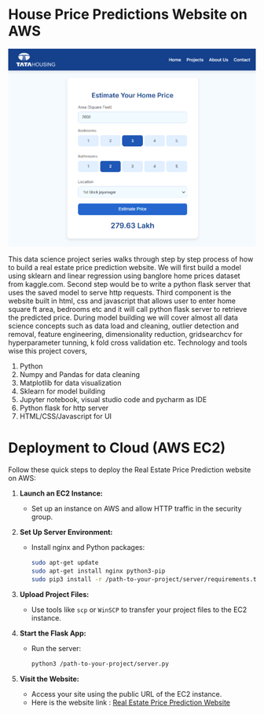# House Price Predictions Website on AWS

![](BHP_website.png)

This data science project series walks through step by step process of how to build a real estate price prediction website. We will first build a model using sklearn and linear regression using banglore home prices dataset from kaggle.com. Second step would be to write a python flask server that uses the saved model to serve http requests. Third component is the website built in html, css and javascript that allows user to enter home square ft area, bedrooms etc and it will call python flask server to retrieve the predicted price. During model building we will cover almost all data science concepts such as data load and cleaning, outlier detection and removal, feature engineering, dimensionality reduction, gridsearchcv for hyperparameter tunning, k fold cross validation etc. Technology and tools wise this project covers,

1. Python
2. Numpy and Pandas for data cleaning
3. Matplotlib for data visualization
4. Sklearn for model building
5. Jupyter notebook, visual studio code and pycharm as IDE
6. Python flask for http server
7. HTML/CSS/Javascript for UI


# Deployment to Cloud (AWS EC2)

Follow these quick steps to deploy the Real Estate Price Prediction website on AWS:

1. **Launch an EC2 Instance:**  
   - Set up an instance on AWS and allow HTTP traffic in the security group.

2. **Set Up Server Environment:**  
   - Install nginx and Python packages:  
     ```bash
     sudo apt-get update
     sudo apt-get install nginx python3-pip
     sudo pip3 install -r /path-to-your-project/server/requirements.txt
     ```

3. **Upload Project Files:**  
   - Use tools like `scp` or `WinSCP` to transfer your project files to the EC2 instance.

4. **Start the Flask App:**  
   - Run the server:  
     ```bash
     python3 /path-to-your-project/server.py
     ```

5. **Visit the Website:**  
   - Access your site using the public URL of the EC2 instance.
   - Here is the website link : [Real Estate Price Prediction Website](http://ec2-52-65-223-207.ap-southeast-2.compute.amazonaws.com/) 

